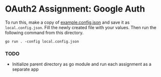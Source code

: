 # OAuth2 Assignment: Google Auth

To run this, make a copy of [example.config.json](example.config.json) and save it as `local.config.json`. Fill the newly created file with your values. Then run the following command from this directory.

```
go run . -config local.config.json
```

### TODO
- Initialize parent directory as go module and run each assignment as a separate app